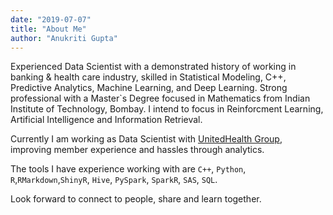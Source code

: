 ```yaml
---
date: "2019-07-07"
title: "About Me"
author: "Anukriti Gupta"
---
```


Experienced Data Scientist with a demonstrated history of working in banking & health care industry, skilled in Statistical Modeling, C++, Predictive Analytics,  Machine Learning, and Deep Learning. Strong professional with a Master`s Degree focused in Mathematics from Indian Institute of Technology, Bombay. 
I intend to focus in Reinforcment Learning, Artificial Intelligence and Information Retrieval. 

Currently I am working as Data Scientist with [UnitedHealth Group](https://www.uhc.com/), improving member experience and hassles through analytics.

The tools I have experience working with are `C++`, `Python`, `R`,`RMarkdown`,`ShinyR`, `Hive`, `PySpark`, `SparkR`, `SAS`, `SQL`.



Look forward to connect to people, share and learn together.
